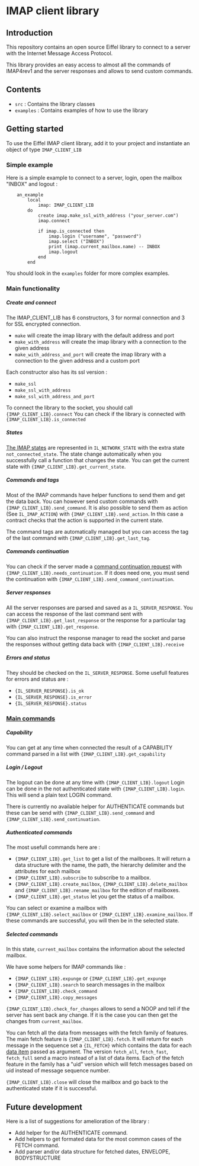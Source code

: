 # IMAP client library

## Introduction
This repository contains an open source Eiffel library to connect to a server with the Internet Message Access Protocol.

This library provides an easy access to almost all the commands of IMAP4rev1 and the server responses and allows to send custom commands.

## Contents
* `src` : Contains the library classes
* `examples` : Contains examples of how to use the library

## Getting started

To use the Eiffel IMAP client library, add it to your project and instantiate an object of type `IMAP_CLIENT_LIB`

### Simple example
Here is a simple example to connect to a server, login, open the mailbox "INBOX" and logout :
```
	an_example
		local
			imap: IMAP_CLIENT_LIB
		do
			create imap.make_ssl_with_address ("your_server.com")
			imap.connect

			if imap.is_connected then
				imap.login ("username", "password")
				imap.select ("INBOX")
				print (imap.current_mailbox.name) -- INBOX
				imap.logout
			end
		end
```

You should look in the `examples` folder for more complex examples.

### Main functionality

##### Create and connect

The IMAP_CLIENT_LIB has 6 constructors, 3 for normal connection and 3 for SSL encrypted connection.
* `make` will create the imap library with the default address and port
* `make_with_address` will create the imap library with a connection to the given address
* `make_with_address_and_port` will create the imap library with a connection to the given address and a custom port

Each constructor also has its ssl version :
* `make_ssl`
* `make_ssl_with_address`
* `make_ssl_with_address_and_port`

To connect the library to the socket, you should call `{IMAP_CLIENT_LIB}.connect`
You can check if the library is connected with `{IMAP_CLIENT_LIB}.is_connected`

##### States

[The IMAP states](https://tools.ietf.org/html/rfc3501#section-3) are represented in `IL_NETWORK_STATE` with the extra state `not_connected_state`.
The state change automatically when you successfully call a function that changes the state.
You can get the current state with `{IMAP_CLIENT_LIB}.get_current_state`.

##### Commands and tags

Most of the IMAP commands have helper functions to send them and get the data back.
You can however send custom commands with `{IMAP_CLIENT_LIB}.send_command`.
It is also possible to send them as action (See `IL_IMAP_ACTION`) with `{IMAP_CLIENT_LIB}.send_action`. In this case a contract checks that the action is supported in the current state.

The command tags are automatically managed but you can access the tag of the last command with `{IMAP_CLIENT_LIB}.get_last_tag`.

##### Commands continuation

You can check if the server made a [command continuation request](https://tools.ietf.org/html/rfc3501#section-7.5) with `{IMAP_CLIENT_LIB}.needs_continuation`. If it does need one, you must send the continuation with `{IMAP_CLIENT_LIB}.send_command_continuation`.

##### Server responses

All the server responses are parsed and saved as a `IL_SERVER_RESPONSE`. You can access the response of the last command sent with `{IMAP_CLIENT_LIB}.get_last_response` or the response for a particular tag with `{IMAP_CLIENT_LIB}.get_response`.

You can also instruct the response manager to read the socket and parse the responses without getting data back with `{IMAP_CLIENT_LIB}.receive`

##### Errors and status

They should be checked on the `IL_SERVER_RESPONSE`.
Some usefull features for errors and status are :
* `{IL_SERVER_RESPONSE}.is_ok`
* `{IL_SERVER_RESPONSE}.is_error`
* `{IL_SERVER_RESPONSE}.status`

### [Main commands](https://tools.ietf.org/html/rfc3501#section-6)

##### Capability

You can get at any time when connected the result of a CAPABILITY command parsed in a list with `{IMAP_CLIENT_LIB}.get_capability`

##### Login / Logout

The logout can be done at any time with `{IMAP_CLIENT_LIB}.logout`
Login can be done in the not authenticated state with `{IMAP_CLIENT_LIB}.login`. This will send a plain text LOGIN command.

There is currently no available helper for AUTHENTICATE commands but these can be send with `{IMAP_CLIENT_LIB}.send_command` and `{IMAP_CLIENT_LIB}.send_continuation`.

##### Authenticated commands

The most usefull commands here are :
* `{IMAP_CLIENT_LIB}.get_list` to get a list of the mailboxes. It will return a data structure with the name, the path, the hierarchy delimiter and the attributes for each mailbox
* `{IMAP_CLIENT_LIB}.subscribe` to subscribe to a mailbox.
* `{IMAP_CLIENT_LIB}.create_mailbox`, `{IMAP_CLIENT_LIB}.delete_mailbox` and `{IMAP_CLIENT_LIB}.rename_mailbox` for the edition of mailboxes.
* `{IMAP_CLIENT_LIB}.get_status` let you get the status of a mailbox.

You can select or examine a mailbox with `{IMAP_CLIENT_LIB}.select_mailbox` or `{IMAP_CLIENT_LIB}.examine_mailbox`. If these commands are successful, you will then be in the selected state.

##### Selected commands

In this state, `current_mailbox` contains the information about the selected mailbox.

We have some helpers for IMAP commands like :
* `{IMAP_CLIENT_LIB}.expunge` or `{IMAP_CLIENT_LIB}.get_expunge`
* `{IMAP_CLIENT_LIB}.search` to search messages in the mailbox
* `{IMAP_CLIENT_LIB}.check_command`
* `{IMAP_CLIENT_LIB}.copy_messages`

`{IMAP_CLIENT_LIB}.check_for_changes` allows to send a NOOP and tell if the server has sent back any change. If it is the case you can then get the changes from `current_mailbox`.

You can fetch all the data from messages with the fetch family of features.
The main fetch feature is `{IMAP_CLIENT_LIB}.fetch`. It will return for each message in the sequence set a `{IL_FETCH}` which contains the data for each [data item](https://tools.ietf.org/html/rfc3501#page-55) passed as argument.
The version `fetch_all`, `fetch_fast`, `fetch_full` send a macro instead of a list of data items.
Each of the fetch feature in the family has a "uid" version which will fetch messages based on uid instead of message sequence number.

`{IMAP_CLIENT_LIB}.close` will close the mailbox and go back to the authenticated state if it is successful.


## Future development

Here is a list of suggestions for amelioration of the library :
* Add helper for the AUTHENTICATE command.
* Add helpers to get formated data for the most common cases of the FETCH command.
* Add parser and/or data structure for fetched dates, ENVELOPE, BODYSTRUCTURE
